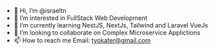 - 👋 Hi, I’m @israeltn
- 👀 I’m interested in FullStack Web Development 
- 🌱 I’m currently learning NestJS, NextJs, Tailwind and Laravel VueJs
- 💞️ I’m looking to collaborate on Complex Microservice Applictions
- 📫 How to reach me Email: tyokater@gmail.com

<!---
israeltn/israeltn is a ✨ special ✨ repository because its `README.md` (this file) appears on your GitHub profile.
You can click the Preview link to take a look at your changes.
--->
